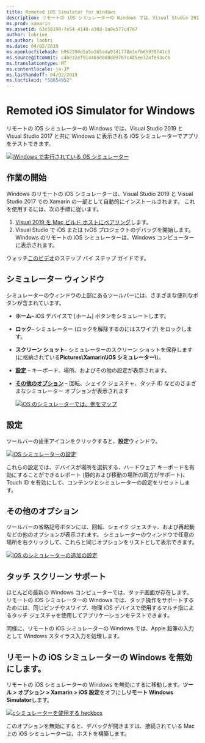 ```yaml
---
title: Remoted iOS Simulator for Windows
description: リモートの iOS シミュレーターの Windows では、Visual Studio 2019 と共に Windows に表示される iOS シミュレーターでアプリをテストできます。
ms.prod: xamarin
ms.assetid: 63c50190-7e54-4140-a30d-1a0e577c47d7
author: lobrien
ms.author: laobri
ms.date: 04/02/2019
ms.openlocfilehash: b962390d5a5a365ada93d1778e3efb65839f41c5
ms.sourcegitcommit: c4be32ef914465e808d89767c4d5ee72afe93cc6
ms.translationtype: MT
ms.contentlocale: ja-JP
ms.lasthandoff: 04/02/2019
ms.locfileid: "58854952"
---
```

# <a name="remoted-ios-simulator-for-windows"></a>Remoted iOS Simulator for Windows

リモートの iOS シミュレーターの Windows では、Visual Studio 2019 と Visual Studio 2017 と共に Windows に表示される iOS シミュレーターでアプリをテストできます。

[![iWindows で実行されている OS シミュレーター](images/hero-sml.png "Windows で実行されている iOS シミュレーター")](images/hero.png#lightbox)

## <a name="getting-started"></a>作業の開始

Windows のリモートの iOS シミュレーターは、Visual Studio 2019 と Visual Studio 2017 での Xamarin の一部として自動的にインストールされます。 これを使用するには、次の手順に従います。

1. [Visual 2019 を Mac ビルド ホストにペアリング](~/ios/get-started/installation/windows/connecting-to-mac/index.md)します。
2. Visual Studio で iOS または tvOS プロジェクトのデバッグを開始します。 Windows のリモートの iOS シミュレーターは、Windows コンピューターに表示されます。

ウォッチ[このビデオ](deploy.md)のステップ バイ ステップ ガイドです。

## <a name="simulator-window"></a>シミュレーター ウィンドウ

シミュレーターのウィンドウの上部にあるツールバーには、さまざまな便利なボタンが含まれています。

- **ホーム**– iOS デバイスで [ホーム] ボタンをシミュレートします。
- **ロック**– シミュレーター (ロックを解除するのにはスワイプ) をロックします。
- **スクリーン ショット**– シミュレーターのスクリーン ショットを保存します (に格納されている**Pictures\Xamarin\iOS シミュレーター\\**)。
- [**設定**](#settings) – キーボード、場所、およびその他の設定が表示されます。
- [**その他のオプション**](#other-options) – 回転、シェイク ジェスチャ、タッチ ID などのさまざまなシミュレーター オプションが表示されます

    [![iOS のシミュレーターでは、例をマップ](images/maps-app-sml.png "iOS シミュレーターの使用例をマップします。")](images/maps-app.png#lightbox)

## <a name="settings"></a>設定

ツールバーの歯車アイコンをクリックすると、**設定**ウィンドウ。

[![iOS シミュレーターの設定](images/settings-sml.png "iOS シミュレーターの設定")](images/settings.png#lightbox)

これらの設定では、デバイスが場所を選択する、ハードウェア キーボードを有効にすることができるレポート (静的および移動の場所の両方がサポート)、Touch ID を有効にして、コンテンツとシミュレーターの設定をリセットします。

## <a name="other-options"></a>その他のオプション

ツールバーの省略記号ボタンには、回転、シェイク ジェスチャ、および再起動などの他のオプションが表示されます。 シミュレーターのウィンドウで任意の場所を右クリックして、これらと同じオプションをリストとして表示できます。

[![iOS のシミュレーターの追加の設定](images/more-sml.png "iOS シミュレーターの追加の設定")](images/more.png#lightbox)

## <a name="touchscreen-support"></a>タッチ スクリーン サポート

ほとんどの最新の Windows コンピューターでは、タッチ画面が存在します。 リモートの iOS シミュレーターの Windows では、タッチ操作をサポートするためには、同じピンチやスワイプ、物理 iOS デバイスで使用するマルチ指によるタッチ ジェスチャを使用してアプリケーションをテストできます。

同様に、リモートの iOS シミュレーターの Windows では、Apple 鉛筆の入力として Windows スタイラス入力を処理します。

## <a name="disabling-the-remoted-ios-simulator-for-windows"></a>リモートの iOS シミュレーターの Windows を無効にします。

リモートの iOS シミュレーターの Windows を無効にするに移動します。**ツール > オプション > Xamarin > iOS 設定**をオフにし**リモート Windows Simulator**します。

[![cシミュレーターを使用する heckbox](images/options-sml.png "シミュレーターを使用する チェック ボックス")](images/options.png#lightbox)

このオプションを無効にすると、デバッグが開きますは、接続されている Mac 上の iOS シミュレーターは、ホストを構築します。
